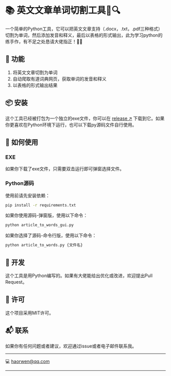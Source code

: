 # 📚 英文文章单词切割工具🔪🔍

一个简单的Python工具，它可以把英文文章支持（.docx，.txt，.pdf三种格式）切割为单词，然后添加发音和释义，最后以表格的形式输出，此为学习python的练手作，有不足之处恳请大佬指正！🎉🎉

## 🚀 功能

1. 将英文文章切割为单词
2. 自动爬取有道词典网页，获取单词的发音和释义
3. 以表格的形式输出结果

## 📦 安装

这个工具已经被打包为一个独立的exe文件，你可以在 [release ↗](https://github.com/haorwen/EnglishArticleProcessor/releases) 下载到它。如果你更喜欢在Python环境下运行，也可以下载py源码文件自行使用。

## 🎯 如何使用

### EXE

如果你下载了exe文件，只需要双击运行即可弹窗选择文件。

### Python源码

使用前请先安装依赖：

```bash
pip install -r requirements.txt
```

如果你使用源码-弹窗版，使用以下命令：

```bash
python article_to_words_gui.py
```

如果你选择了源码-命令行版，使用以下命令：

```bash
python article_to_words.py {文件名}
```

## 🔨 开发

这个工具是用Python编写的。如果有大佬能给出优化或改进，欢迎提出Pull Request。

## 📜 许可

这个项目采用MIT许可。

## 📬 联系

如果你有任何问题或者建议，欢迎通过issue或者电子邮件联系我。

---

💻 haorwen@qq.com

---
